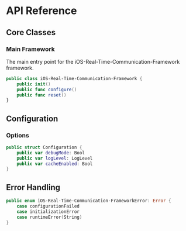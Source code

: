 # API Reference

## Core Classes

### Main Framework

The main entry point for the iOS-Real-Time-Communication-Framework framework.

```swift
public class iOS-Real-Time-Communication-Framework {
    public init()
    public func configure()
    public func reset()
}
```

## Configuration

### Options

```swift
public struct Configuration {
    public var debugMode: Bool
    public var logLevel: LogLevel
    public var cacheEnabled: Bool
}
```

## Error Handling

```swift
public enum iOS-Real-Time-Communication-FrameworkError: Error {
    case configurationFailed
    case initializationError
    case runtimeError(String)
}
